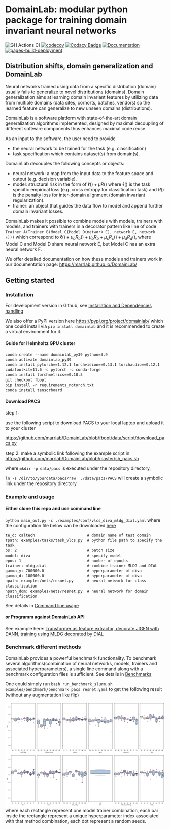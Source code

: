 # DomainLab: modular python package for training domain invariant neural networks

![GH Actions CI ](https://github.com/marrlab/DomainLab/actions/workflows/ci.yml/badge.svg?branch=master)
[![codecov](https://codecov.io/gh/marrlab/DomainLab/branch/master/graph/badge.svg)](https://app.codecov.io/gh/marrlab/DomainLab)
[![Codacy Badge](https://app.codacy.com/project/badge/Grade/bc22a1f9afb742efb02b87284e04dc86)](https://www.codacy.com/gh/marrlab/DomainLab/dashboard)
[![Documentation](https://img.shields.io/badge/Documentation-Here)](https://marrlab.github.io/DomainLab/)
[![pages-build-deployment](https://github.com/marrlab/DomainLab/actions/workflows/pages/pages-build-deployment/badge.svg)](https://github.com/marrlab/DomainLab/actions/workflows/pages/pages-build-deployment)

## Distribution shifts, domain generalization and DomainLab

Neural networks trained using data from a specific distribution (domain) usually fails to generalize to novel distributions (domains). Domain generalization aims at learning domain invariant features by utilizing data from multiple domains (data sites, corhorts, batches, vendors) so the learned feature can generalize to new unseen domains (distributions). 

DomainLab is a software platform with state-of-the-art domain generalization algorithms implemented, designed by maximal decoupling of different software components thus enhances maximal code reuse.

As an input to the software, the user need to provide 
- the neural network to be trained for the task (e.g. classification)
- task specification which contains dataset(s) from domain(s). 

DomainLab decouples the following concepts or objects:
- neural network: a map from the input data to the feature space and output (e.g. decision variable).
- model: structural risk in the form of $\ell() + \mu R()$  where $\ell()$ is the task specific empirical loss (e.g. cross entropy for classification task) and $R()$ is the penalty loss for inter-domain alignment (domain invariant regularization).
- trainer:  an object that guides the data flow to model and append further domain invariant losses.

DomainLab makes it possible to combine models with models, trainers with models, and trainers with trainers in a decorator pattern like line of code `Trainer A(Trainer B(Model C(Model D(network E), network E, network F)))` which correspond to $\ell() + \mu_a R_a() + \mu_b R_b + \mu_c R_c() + \mu_d R_d()$, where Model C and Model D share neural network E, but Model C has an extra neural network F. 

We offer detailed documentation on how these models and trainers work in our documentation page: https://marrlab.github.io/DomainLab/

## Getting started

### Installation
For development version in Github, see [Installation and Dependencies handling](./docs/doc_install.md)

We also offer a PyPI version here https://pypi.org/project/domainlab/  which one could install via `pip install domainlab` and it is recommended to create a virtual environment for it. 


#### Guide for Helmholtz GPU cluster
```
conda create --name domainlab_py39 python=3.9
conda activate domainlab_py39
conda install pytorch==1.12.1 torchvision==0.13.1 torchaudio==0.12.1 cudatoolkit=11.6 -c pytorch -c conda-forge
conda install torchmetrics==0.10.3
git checkout fbopt
pip install -r requirements_notorch.txt 
conda install tensorboard
```

#### Download PACS

step 1:

use the following script to download PACS to your local laptop and upload it to your cluster

https://github.com/marrlab/DomainLab/blob/fbopt/data/script/download_pacs.py

step 2:
make a symbolic link following the example script in https://github.com/marrlab/DomainLab/blob/master/sh_pacs.sh

where `mkdir -p data/pacs` is executed under the repository directory, 

`ln -s /dir/to/yourdata/pacs/raw  ./data/pacs/PACS`
will create a symbolic link under the repository directory


### Example and usage

#### Either clone this repo and use command line 

`python main_out.py -c ./examples/conf/vlcs_diva_mldg_dial.yaml`
where the configuration file below can be downloaded [here](https://raw.githubusercontent.com/marrlab/DomainLab/master/examples/conf/vlcs_diva_mldg_dial.yaml)
```
te_d: caltech                       # domain name of test domain
tpath: examples/tasks/task_vlcs.py  # python file path to specify the task 
bs: 2                               # batch size
model: diva                         # specify model
epos: 1                             # number of epochs
trainer: mldg,dial                  # combine trainer MLDG and DIAL
gamma_y: 700000.0                   # hyperparameter of diva
gamma_d: 100000.0                   # hyperparameter of diva
npath: examples/nets/resnet.py      # neural network for class classification
npath_dom: examples/nets/resnet.py  # neural network for domain classification
```
See details in [Command line usage](./docs/doc_usage_cmd.md)

#### or Programm against DomainLab API

See example here: [Transformer as feature extractor, decorate JIGEN with DANN, training using MLDG decorated by DIAL](https://github.com/marrlab/DomainLab/blob/master/examples/api/jigen_dann_transformer.py)


### Benchmark different methods
DomainLab provides a powerful benchmark functionality. 
To benchmark several algorithms(combination of neural networks, models, trainers and associated hyperparameters), a single line command along with a benchmark configuration files is sufficient. See details in [Benchmarks](./docs/doc_benchmark.md)

One could simply run 
`bash run_benchmark_slurm.sh examples/benchmark/benchmark_pacs_resnet.yaml` to get the following result (without any augmentation like flip)

<div style="align: center; text-align:center;">
<img src="docs/figs/stochastic_variation_two_rows.png" style="width:800px;"/> 
</div>
where each rectangle represent one model trainer combination, each bar inside the rectangle represent a unique hyperparameter index associated with that method combination, each dot represent a random seeds.
